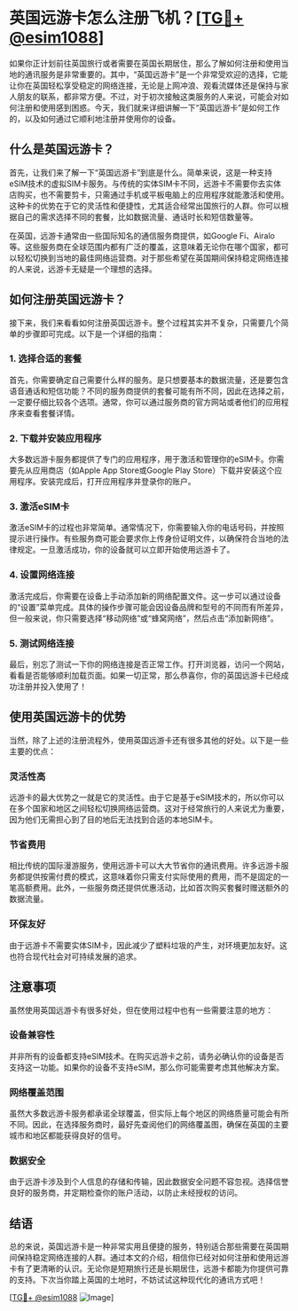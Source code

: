 # 英国远游卡怎么注册飞机？[[TG💪+ @esim1088](https://t.me/s/esim1088)]

如果你正计划前往英国旅行或者需要在英国长期居住，那么了解如何注册和使用当地的通讯服务是非常重要的。其中，“英国远游卡”是一个非常受欢迎的选择，它能让你在英国轻松享受稳定的网络连接，无论是上网冲浪、观看流媒体还是保持与家人朋友的联系，都非常方便。不过，对于初次接触这类服务的人来说，可能会对如何注册和使用感到困惑。今天，我们就来详细讲解一下“英国远游卡”是如何工作的，以及如何通过它顺利地注册并使用你的设备。

## 什么是英国远游卡？

首先，让我们来了解一下“英国远游卡”到底是什么。简单来说，这是一种支持eSIM技术的虚拟SIM卡服务。与传统的实体SIM卡不同，远游卡不需要你去实体店购买，也不需要剪卡，只需通过手机或平板电脑上的应用程序就能激活和使用。这种卡的优势在于它的灵活性和便捷性，尤其适合经常出国旅行的人群。你可以根据自己的需求选择不同的套餐，比如数据流量、通话时长和短信数量等。

在英国，远游卡通常由一些国际知名的通信服务商提供，如Google Fi、Airalo等。这些服务商在全球范围内都有广泛的覆盖，这意味着无论你在哪个国家，都可以轻松切换到当地的最佳网络运营商。对于那些希望在英国期间保持稳定网络连接的人来说，远游卡无疑是一个理想的选择。

## 如何注册英国远游卡？

接下来，我们来看看如何注册英国远游卡。整个过程其实并不复杂，只需要几个简单的步骤即可完成。以下是一个详细的指南：

### 1. **选择合适的套餐**

首先，你需要确定自己需要什么样的服务。是只想要基本的数据流量，还是要包含语音通话和短信功能？不同的服务商提供的套餐可能有所不同，因此在选择之前，一定要仔细比较各个选项。通常，你可以通过服务商的官方网站或者他们的应用程序来查看套餐详情。

### 2. **下载并安装应用程序**

大多数远游卡服务都提供了专门的应用程序，用于激活和管理你的eSIM卡。你需要先从应用商店（如Apple App Store或Google Play Store）下载并安装这个应用程序。安装完成后，打开应用程序并登录你的账户。

### 3. **激活eSIM卡**

激活eSIM卡的过程也非常简单。通常情况下，你需要输入你的电话号码，并按照提示进行操作。有些服务商可能会要求你上传身份证明文件，以确保符合当地的法律规定。一旦激活成功，你的设备就可以立即开始使用远游卡了。

### 4. **设置网络连接**

激活完成后，你需要在设备上手动添加新的网络配置文件。这一步可以通过设备的“设置”菜单完成。具体的操作步骤可能会因设备品牌和型号的不同而有所差异，但一般来说，你只需要选择“移动网络”或“蜂窝网络”，然后点击“添加新网络”。

### 5. **测试网络连接**

最后，别忘了测试一下你的网络连接是否正常工作。打开浏览器，访问一个网站，看看是否能够顺利加载页面。如果一切正常，那么恭喜你，你的英国远游卡已经成功注册并投入使用了！

## 使用英国远游卡的优势

当然，除了上述的注册流程外，使用英国远游卡还有很多其他的好处。以下是一些主要的优点：

### 灵活性高

远游卡的最大优势之一就是它的灵活性。由于它是基于eSIM技术的，所以你可以在多个国家和地区之间轻松切换网络运营商。这对于经常旅行的人来说尤为重要，因为他们无需担心到了目的地后无法找到合适的本地SIM卡。

### 节省费用

相比传统的国际漫游服务，使用远游卡可以大大节省你的通讯费用。许多远游卡服务都提供按需付费的模式，这意味着你只需支付实际使用的费用，而不是固定的一笔高额费用。此外，一些服务商还提供优惠活动，比如首次购买套餐时赠送额外的数据流量。

### 环保友好

由于远游卡不需要实体SIM卡，因此减少了塑料垃圾的产生，对环境更加友好。这也符合现代社会对可持续发展的追求。

## 注意事项

虽然使用英国远游卡有很多好处，但在使用过程中也有一些需要注意的地方：

### 设备兼容性

并非所有的设备都支持eSIM技术。在购买远游卡之前，请务必确认你的设备是否支持这一功能。如果你的设备不支持eSIM，那么你可能需要考虑其他解决方案。

### 网络覆盖范围

虽然大多数远游卡服务都承诺全球覆盖，但实际上每个地区的网络质量可能会有所不同。因此，在选择服务商时，最好先查阅他们的网络覆盖图，确保在英国的主要城市和地区都能获得良好的信号。

### 数据安全

由于远游卡涉及到个人信息的存储和传输，因此数据安全问题不容忽视。选择信誉良好的服务商，并定期检查你的账户活动，以防止未经授权的访问。

## 结语

总的来说，英国远游卡是一种非常实用且便捷的服务，特别适合那些需要在英国期间保持稳定网络连接的人群。通过本文的介绍，相信你已经对如何注册和使用远游卡有了更清晰的认识。无论你是短期旅行还是长期居住，远游卡都能为你提供可靠的支持。下次当你踏上英国的土地时，不妨试试这种现代化的通讯方式吧！

[[TG💪+ @esim1088](https://t.me/s/esim1088) ![Image](https://i.postimg.cc/4NQfJmqS/Snipaste-2025-05-13-00-14-12.png)]